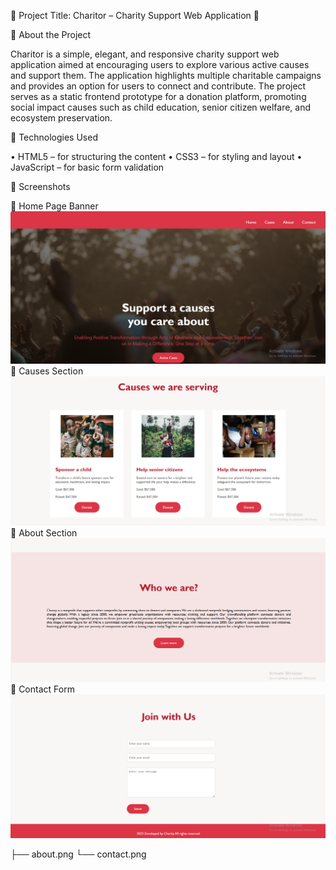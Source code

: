 🌟 Project Title: Charitor – Charity Support Web Application 🌟

📖 About the Project

Charitor is a simple, elegant, and responsive charity support web application aimed at encouraging users to explore various active causes and support them. The application highlights multiple charitable campaigns and provides an option for users to connect and contribute.
The project serves as a static frontend prototype for a donation platform, promoting social impact causes such as child education, senior citizen welfare, and ecosystem preservation.

🔧 Technologies Used

• HTML5 – for structuring the content
• CSS3 – for styling and layout
• JavaScript – for basic form validation

📸 Screenshots

🔹 Home Page Banner
![Banner](screenshots/banner.png)
🔹 Causes Section
![Causes](screenshots/causes.png)
🔹 About Section
![About](screenshots/about.png)
🔹 Contact Form
![Contact](screenshots/contact.png)

├── about.png
└── contact.png
